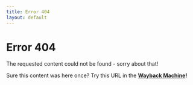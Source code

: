 ```yaml
---
title: Error 404
layout: default
---
```


# Error 404
The requested content could not be found - sorry about that!

Sure this content was here once? Try this URL in the **[Wayback Machine](https://web.archive.org/)!**